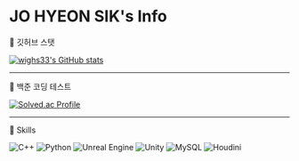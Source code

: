 # JO HYEON SIK's Info

📌 깃허브 스탯

[![wighs33's GitHub stats](https://github-readme-stats.vercel.app/api?username=wighs33&show_icons=true&theme=radical)](https://github.com/anuraghazra/github-readme-stats)

---
📌 백준 코딩 테스트

[![Solved.ac Profile](http://mazassumnida.wtf/api/v2/generate_badge?boj=wighs33)](https://solved.ac/wighs33/)

---
📌 Skills

![C++](https://img.shields.io/badge/C++-00599C.svg?&style=for-the-badge&logo=cplusplus&logoColor=white)
![Python](https://img.shields.io/badge/Python-3776AB.svg?&style=for-the-badge&logo=python&logoColor=white)
![Unreal Engine](https://img.shields.io/badge/Unreal%20Engine-0E1128.svg?&style=for-the-badge&logo=Unreal%20Engine&logoColor=white)
![Unity](https://img.shields.io/badge/Unity-FFFFFF.svg?&style=for-the-badge&logo=Unity&logoColor=black)
![MySQL](https://img.shields.io/badge/MySQL-4479A1.svg?&style=for-the-badge&logo=mysql&logoColor=white)
![Houdini](https://img.shields.io/badge/Houdini-FF4713.svg?&style=for-the-badge&logo=houdini&logoColor=white)

<!--
**wighs33/wighs33** is a ✨ _special_ ✨ repository because its `README.md` (this file) appears on your GitHub profile.

Here are some ideas to get you started:

- 🔭 I’m currently working on ...
- 🌱 I’m currently learning ...
- 👯 I’m looking to collaborate on ...
- 🤔 I’m looking for help with ...
- 💬 Ask me about ...
- 📫 How to reach me: ...
- 😄 Pronouns: ...
- ⚡ Fun fact: ...
-->
